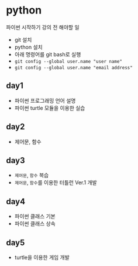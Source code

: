 ﻿# python

파이썬 시작하기 강의 전 해야할 일

* git 설치
* python 설치
* 아래 명령어를 git bash로 실행
* `git config --global user.name "user name"` 
* `git config --global user.name "email address"`

## day1
- 파이썬 프로그래밍 언어 설명
- 파이썬 turtle 모듈을 이용한 실습

## day2
- 제어문, 함수

## day3
- `제어문`, `함수` 복습
- `제어문`, `함수`를 이용한 터틀런 Ver.1 개발

## day4
- 파이썬 클래스 기본
- 파이썬 클래스 상속

## day5
- turtle을 이용한 게임 개발